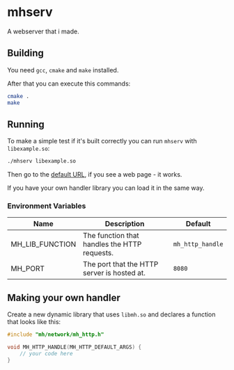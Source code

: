 # mhserv
A webserver that i made.

## Building
You need `gcc`, `cmake` and `make` installed.

After that you can execute this commands:
```sh
cmake .
make
```

## Running
To make a simple test if it's built correctly you can run `mhserv` with `libexample.so`:
```sh
./mhserv libexample.so
```
Then go to the [default URL](http://localhost:8080/), if you see a web page - it works.

If you have your own handler library you can load it in the same way.

### Environment Variables
| Name | Description | Default |
|------| ----------- | ------- |
| MH_LIB_FUNCTION | The function that handles the HTTP requests. | `mh_http_handle` |
| MH_PORT | The port that the HTTP server is hosted at. | `8080` |

## Making your own handler
Create a new dynamic library that uses `libmh.so` and declares a function that looks like this:
```c
#include "mh/network/mh_http.h"

void MH_HTTP_HANDLE(MH_HTTP_DEFAULT_ARGS) {
    // your code here
}
```